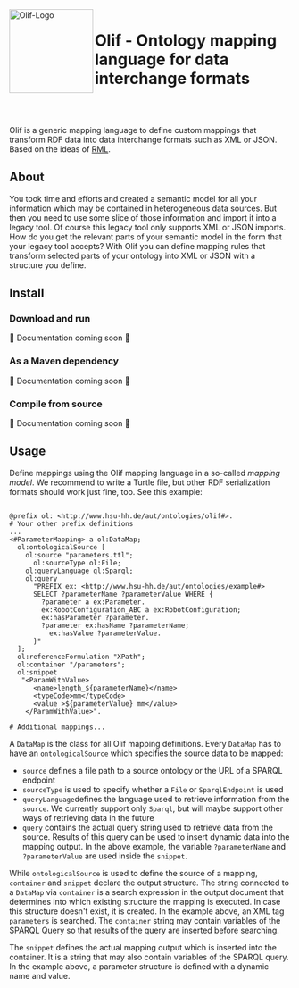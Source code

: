 <img align="left" width=150px src="https://github.com/hsu-aut/olif/blob/documentation/images/images/Olif-Logo.png" alt="Olif-Logo"/>

# Olif - Ontology mapping language for data interchange formats
<br><br>

Olif is a generic mapping language to define custom mappings that transform RDF data into data interchange formats such as XML or JSON. Based on the ideas of [RML](https://rml.io/).

## About
You took time and efforts and created a semantic model for all your information which may be contained in heterogeneous data sources. But then you need to use some slice of those information and import it into a legacy tool. Of course this legacy tool only supports XML or JSON imports. How do you get the relevant parts of your semantic model in the form that your legacy tool accepts? 
With Olif you can define mapping rules that transform selected parts of your ontology into XML or JSON with a structure you define.

## Install

### Download and run
🚧 Documentation coming soon 🚧

### As a Maven dependency
🚧 Documentation coming soon 🚧

### Compile from source
🚧 Documentation coming soon 🚧

## Usage
Define mappings using the Olif mapping language in a so-called _mapping model_. We recommend to write a Turtle file, but other RDF serialization formats should work just fine, too. See this example:

```turtle

@prefix ol: <http://www.hsu-hh.de/aut/ontologies/olif#>.
# Your other prefix definitions
...
<#ParameterMapping> a ol:DataMap;
  ol:ontologicalSource [
    ol:source "parameters.ttl";
	  ol:sourceType ol:File;
    ol:queryLanguage ql:Sparql;
    ol:query 
      "PREFIX ex: <http://www.hsu-hh.de/aut/ontologies/example#> 
      SELECT ?parameterName ?parameterValue WHERE {
        ?parameter a ex:Parameter.
        ex:RobotConfiguration_ABC a ex:RobotConfiguration;
        ex:hasParameter ?parameter.
        ?parameter ex:hasName ?parameterName;
          ex:hasValue ?parameterValue.
      }"
  ];
  ol:referenceFormulation "XPath";
  ol:container "/parameters";
  ol:snippet 
   "<ParamWithValue>
      <name>length_${parameterName}</name>
      <typeCode>mm</typeCode>
      <value >${parameterValue} mm</value>
    </ParamWithValue>".
    
# Additional mappings...
```

A `DataMap` is the class for all Olif mapping definitions. Every `DataMap` has to have an `ontologicalSource` which specifies the source data to be mapped:
- `source` defines a file path to a source ontology or the URL of a SPARQL endpoint
- `sourceType` is used to specify whether a `File` or `SparqlEndpoint` is used
- `queryLanguage`defines the language used to retrieve information from the `source`. We currently support only `Sparql`, but will maybe support other ways of retrieving data in the future
- `query` contains the actual query string used to retrieve data from the source. Results of this query can be used to insert dynamic data into the mapping output. In the above example, the variable `?parameterName` and `?parameterValue` are used inside the `snippet`.

While `ontologicalSource` is used to define the source of a mapping, `container` and `snippet` declare the output structure. The string connected to a `DataMap` via `container` is a search expression in the output document that determines into which existing structure the mapping is executed. In case this structure doesn't exist, it is created. In the example above, an XML tag `parameters` is searched. The `container` string may contain variables of the SPARQL Query so that results of the query are inserted before searching.

The `snippet` defines the actual mapping output which is inserted into the container. It is a string that may also contain variables of the SPARQL query. In the example above, a parameter structure is defined with a dynamic name and value.
